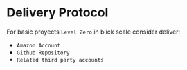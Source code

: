 # Delivery Protocol

For basic proyects `Level Zero` in blick scale consider deliver:

- `Amazon Account`
- `Github Repository`
- `Related third party accounts`
